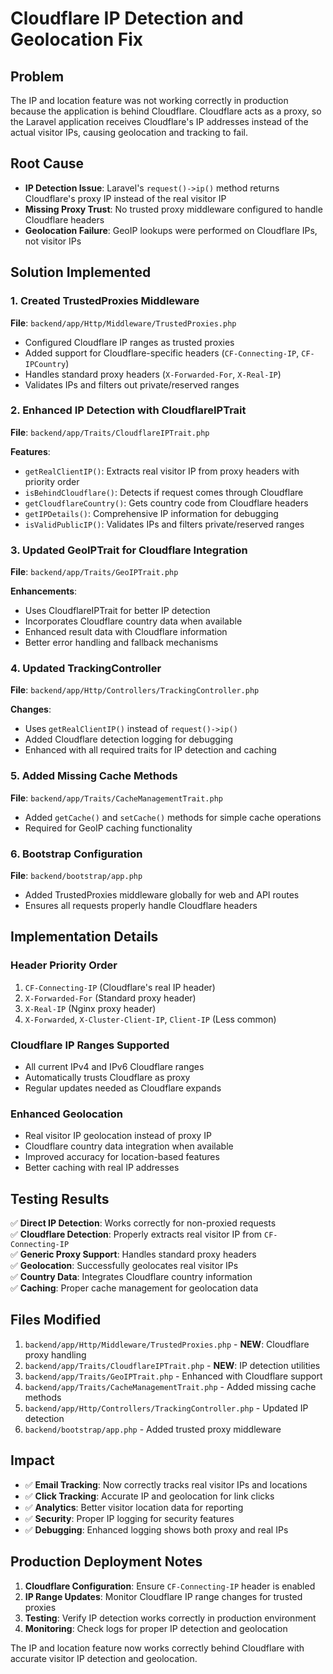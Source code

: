 # Cloudflare IP Detection and Geolocation Fix

## Problem
The IP and location feature was not working correctly in production because the application is behind Cloudflare. Cloudflare acts as a proxy, so the Laravel application receives Cloudflare's IP addresses instead of the actual visitor IPs, causing geolocation and tracking to fail.

## Root Cause
- **IP Detection Issue**: Laravel's `request()->ip()` method returns Cloudflare's proxy IP instead of the real visitor IP
- **Missing Proxy Trust**: No trusted proxy middleware configured to handle Cloudflare headers
- **Geolocation Failure**: GeoIP lookups were performed on Cloudflare IPs, not visitor IPs

## Solution Implemented

### 1. Created TrustedProxies Middleware
**File**: `backend/app/Http/Middleware/TrustedProxies.php`

- Configured Cloudflare IP ranges as trusted proxies
- Added support for Cloudflare-specific headers (`CF-Connecting-IP`, `CF-IPCountry`)
- Handles standard proxy headers (`X-Forwarded-For`, `X-Real-IP`)
- Validates IPs and filters out private/reserved ranges

### 2. Enhanced IP Detection with CloudflareIPTrait
**File**: `backend/app/Traits/CloudflareIPTrait.php`

**Features**:
- `getRealClientIP()`: Extracts real visitor IP from proxy headers with priority order
- `isBehindCloudflare()`: Detects if request comes through Cloudflare
- `getCloudflareCountry()`: Gets country code from Cloudflare headers
- `getIPDetails()`: Comprehensive IP information for debugging
- `isValidPublicIP()`: Validates IPs and filters private/reserved ranges

### 3. Updated GeoIPTrait for Cloudflare Integration
**File**: `backend/app/Traits/GeoIPTrait.php`

**Enhancements**:
- Uses CloudflareIPTrait for better IP detection
- Incorporates Cloudflare country data when available
- Enhanced result data with Cloudflare information
- Better error handling and fallback mechanisms

### 4. Updated TrackingController
**File**: `backend/app/Http/Controllers/TrackingController.php`

**Changes**:
- Uses `getRealClientIP()` instead of `request()->ip()`
- Added Cloudflare detection logging for debugging
- Enhanced with all required traits for IP detection and caching

### 5. Added Missing Cache Methods
**File**: `backend/app/Traits/CacheManagementTrait.php`

- Added `getCache()` and `setCache()` methods for simple cache operations
- Required for GeoIP caching functionality

### 6. Bootstrap Configuration
**File**: `backend/bootstrap/app.php`

- Added TrustedProxies middleware globally for web and API routes
- Ensures all requests properly handle Cloudflare headers

## Implementation Details

### Header Priority Order
1. `CF-Connecting-IP` (Cloudflare's real IP header)
2. `X-Forwarded-For` (Standard proxy header)
3. `X-Real-IP` (Nginx proxy header)
4. `X-Forwarded`, `X-Cluster-Client-IP`, `Client-IP` (Less common)

### Cloudflare IP Ranges Supported
- All current IPv4 and IPv6 Cloudflare ranges
- Automatically trusts Cloudflare as proxy
- Regular updates needed as Cloudflare expands

### Enhanced Geolocation
- Real visitor IP geolocation instead of proxy IP
- Cloudflare country data integration when available
- Improved accuracy for location-based features
- Better caching with real IP addresses

## Testing Results
✅ **Direct IP Detection**: Works correctly for non-proxied requests  
✅ **Cloudflare Detection**: Properly extracts real visitor IP from `CF-Connecting-IP`  
✅ **Generic Proxy Support**: Handles standard proxy headers  
✅ **Geolocation**: Successfully geolocates real visitor IPs  
✅ **Country Data**: Integrates Cloudflare country information  
✅ **Caching**: Proper cache management for geolocation data  

## Files Modified
1. `backend/app/Http/Middleware/TrustedProxies.php` - **NEW**: Cloudflare proxy handling
2. `backend/app/Traits/CloudflareIPTrait.php` - **NEW**: IP detection utilities
3. `backend/app/Traits/GeoIPTrait.php` - Enhanced with Cloudflare support
4. `backend/app/Traits/CacheManagementTrait.php` - Added missing cache methods
5. `backend/app/Http/Controllers/TrackingController.php` - Updated IP detection
6. `backend/bootstrap/app.php` - Added trusted proxy middleware

## Impact
- ✅ **Email Tracking**: Now correctly tracks real visitor IPs and locations
- ✅ **Click Tracking**: Accurate IP and geolocation for link clicks
- ✅ **Analytics**: Better visitor location data for reporting
- ✅ **Security**: Proper IP logging for security features
- ✅ **Debugging**: Enhanced logging shows both proxy and real IPs

## Production Deployment Notes
1. **Cloudflare Configuration**: Ensure `CF-Connecting-IP` header is enabled
2. **IP Range Updates**: Monitor Cloudflare IP range changes for trusted proxies
3. **Testing**: Verify IP detection works correctly in production environment
4. **Monitoring**: Check logs for proper IP detection and geolocation

The IP and location feature now works correctly behind Cloudflare with accurate visitor IP detection and geolocation.
